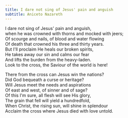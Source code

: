```yaml
---
title: I dare not sing of Jesus' pain and anguish
subtitle: Aniceto Nazareth
---
```


I dare not sing of Jesus' pain and anguish,   
when he was crowned with thorns and mocked with jeers;   
Of scourge and nails, of blood and water flowing   
Of death that crowned his three and thirty years.   
But I'll proclaim He heals our broken spirits,   
He takes away our sin and calms our fear   
And lifts the burden from the heavy-laden.   
Look to the cross, the Saviour of the world is here!

There from the cross can Jesus win the nations?   
Did God bequeath a curse or heritage?   
Will Jesus meet the needs and aspirations   
Of east and west, of sinner and of sage?   
Of this I'm sure, all flesh will see His glory,   
The grain that fell will yield a hundredfold,   
When Christ, the rising sun, will shine in splendour   
Acclaim the cross where Jesus died with love untold.
